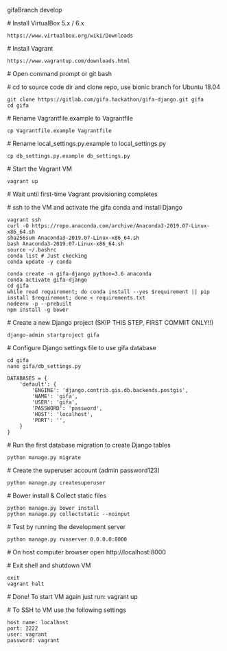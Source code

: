 gifaBranch develop

\# Install VirtualBox 5.x / 6.x

    https://www.virtualbox.org/wiki/Downloads

\# Install Vagrant

    https://www.vagrantup.com/downloads.html

\# Open command prompt or git bash

\# cd to source code dir and clone repo, use bionic branch for Ubuntu 18.04

    git clone https://gitlab.com/gifa.hackathon/gifa-django.git gifa
    cd gifa

\# Rename Vagrantfile.example to Vagrantfile

    cp Vagrantfile.example Vagrantfile

\# Rename local_settings.py.example to local_settings.py

    cp db_settings.py.example db_settings.py

\# Start the Vagrant VM

    vagrant up

\# Wait until first-time Vagrant provisioning completes

\# ssh to the VM and activate the gifa conda and install Django

    vagrant ssh
    curl -O https://repo.anaconda.com/archive/Anaconda3-2019.07-Linux-x86_64.sh
    sha256sum Anaconda3-2019.07-Linux-x86_64.sh
    bash Anaconda3-2019.07-Linux-x86_64.sh
    source ~/.bashrc
    conda list # Just checking
    conda update -y conda

    conda create -n gifa-django python=3.6 anaconda
    conda activate gifa-django
    cd gifa
    while read requirement; do conda install --yes $requirement || pip install $requirement; done < requirements.txt
    nodeenv -p --prebuilt
    npm install -g bower

\# Create a new Django project (SKIP THIS STEP, FIRST COMMIT ONLY!!)

    django-admin startproject gifa

\# Configure Django settings file to use gifa database

    cd gifa
    nano gifa/db_settings.py
```
DATABASES = {
    'default': {
        'ENGINE': 'django.contrib.gis.db.backends.postgis',
        'NAME': 'gifa',
        'USER': 'gifa',
        'PASSWORD': 'password',
        'HOST': 'localhost',
        'PORT': '',
    }
}
```
\# Run the first database migration to create Django tables

    python manage.py migrate

\# Create the superuser account (admin password123)

    python manage.py createsuperuser

\# Bower install & Collect static files

    python manage.py bower install
    python manage.py collectstatic --noinput

\# Test by running the development server

    python manage.py runserver 0.0.0.0:8000

\# On host computer browser open http://localhost:8000

\# Exit shell and shutdown VM

    exit
    vagrant halt

\# Done! To start VM again just run: vagrant up

\# To SSH to VM use the following settings

    host name: localhost
    port: 2222
    user: vagrant
    password: vagrant
